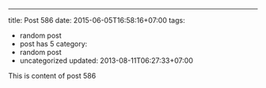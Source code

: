 ---
title: Post 586
date: 2015-06-05T16:58:16+07:00
tags:
  - random post
  - post has 5
category:
  - random post
  - uncategorized
updated: 2013-08-11T06:27:33+07:00

This is content of post 586